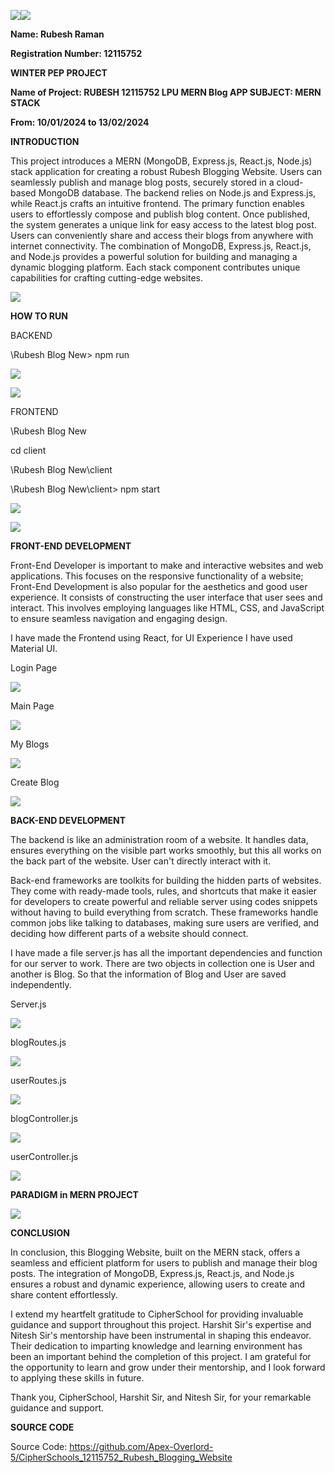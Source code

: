 ![](Aspose.Words.64f7cdcf-025c-4bd5-adaf-f261818c5f0a.001.png)![](Aspose.Words.64f7cdcf-025c-4bd5-adaf-f261818c5f0a.002.png)

**Name:  Rubesh Raman** 

**Registration Number: 12115752** 

**WINTER PEP PROJECT** 

**Name of Project: RUBESH 12115752 LPU MERN Blog APP SUBJECT: MERN STACK** 

**From: 10/01/2024 to 13/02/2024** 

**INTRODUCTION** 

This project introduces a MERN (MongoDB, Express.js, React.js, Node.js) stack application for creating a robust Rubesh Blogging Website. Users can seamlessly publish and manage blog posts, securely stored in a cloud-based MongoDB database. The backend relies on Node.js and Express.js, while React.js crafts an intuitive frontend. The primary function enables users to effortlessly compose and publish blog content. Once published, the system generates a unique link for easy access to the latest blog post. Users can conveniently share and access their blogs from anywhere with internet connectivity. The combination of MongoDB, Express.js, React.js, and Node.js provides a powerful solution for building and managing a dynamic blogging platform. Each stack component contributes unique capabilities for crafting cutting-edge websites. 

![](Aspose.Words.64f7cdcf-025c-4bd5-adaf-f261818c5f0a.003.jpeg)

**HOW TO RUN** 

BACKEND 

\Rubesh Blog New> npm run 

![](Aspose.Words.64f7cdcf-025c-4bd5-adaf-f261818c5f0a.004.png)

![](Aspose.Words.64f7cdcf-025c-4bd5-adaf-f261818c5f0a.005.png)

FRONTEND 

\Rubesh Blog New

cd client 

\Rubesh Blog New\client 

\Rubesh Blog New\client> npm start 

![](Aspose.Words.64f7cdcf-025c-4bd5-adaf-f261818c5f0a.006.png)

![](Aspose.Words.64f7cdcf-025c-4bd5-adaf-f261818c5f0a.007.png)

**FRONT-END DEVELOPMENT** 

Front-End Developer is important to make and interactive websites and web applications. This focuses on the responsive functionality of a website; Front-End Development is also popular for the aesthetics and good user experience. It consists of constructing the user interface that user sees and interact. This involves employing languages like HTML, CSS, and JavaScript to ensure seamless navigation and engaging design. 

I have made the Frontend using React, for UI Experience I have used Material UI. 

Login Page 

![](Aspose.Words.64f7cdcf-025c-4bd5-adaf-f261818c5f0a.008.jpeg)

Main Page 

![](Aspose.Words.64f7cdcf-025c-4bd5-adaf-f261818c5f0a.009.jpeg)

My Blogs 

![](Aspose.Words.64f7cdcf-025c-4bd5-adaf-f261818c5f0a.010.jpeg)

Create Blog 

![](Aspose.Words.64f7cdcf-025c-4bd5-adaf-f261818c5f0a.011.jpeg)

**BACK-END DEVELOPMENT** 

The backend is like an administration room of a website. It handles data, ensures everything on the visible part works smoothly, but this all works on the back part of the website. User can't directly interact with it. 

Back-end frameworks are toolkits for building the hidden parts of websites. They come with ready-made tools, rules, and shortcuts that make it easier for developers to create powerful and reliable server using codes snippets without having to build everything from scratch. These frameworks handle common jobs like talking to databases, making sure users are verified, and deciding how different parts of a website should connect.  

I have made a file server.js has all the important dependencies and function for our server to work. There are two objects in collection one is User and another is Blog. So that the information of Blog and User are saved independently. 

Server.js 

![](Aspose.Words.64f7cdcf-025c-4bd5-adaf-f261818c5f0a.012.jpeg)

blogRoutes.js 

![](Aspose.Words.64f7cdcf-025c-4bd5-adaf-f261818c5f0a.013.jpeg)

userRoutes.js 

![](Aspose.Words.64f7cdcf-025c-4bd5-adaf-f261818c5f0a.014.jpeg)

blogController.js 

![](Aspose.Words.64f7cdcf-025c-4bd5-adaf-f261818c5f0a.015.jpeg)

userController.js 

![](Aspose.Words.64f7cdcf-025c-4bd5-adaf-f261818c5f0a.016.jpeg)

**PARADIGM in MERN PROJECT** 

![](Aspose.Words.64f7cdcf-025c-4bd5-adaf-f261818c5f0a.017.jpeg)

**CONCLUSION** 

In conclusion, this Blogging Website, built on the MERN stack, offers a seamless and efficient platform for users to publish and manage their blog posts. The integration of MongoDB, Express.js, React.js, and Node.js ensures a robust and dynamic experience, allowing users to create and share content effortlessly. 

I extend my heartfelt gratitude to CipherSchool for providing invaluable guidance and support throughout this project. Harshit Sir's expertise and Nitesh Sir's mentorship have been instrumental in shaping this endeavor. Their dedication to imparting knowledge and learning environment has been an important behind the completion of this project. I am grateful for the opportunity to learn and grow under their mentorship, and I look forward to applying these skills in future.  

Thank you, CipherSchool, Harshit Sir, and Nitesh Sir, for your remarkable guidance and support. 

**SOURCE CODE** 

Source Code: https://github.com/Apex-Overlord-5/CipherSchools_12115752_Rubesh_Blogging_Website 
